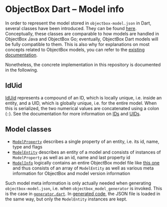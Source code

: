 # ObjectBox Dart – Model info

In order to represent the model stored in `objectbox-model.json` in Dart, several classes have been introduced. They can be found [here](/lib/src/modelinfo). Conceptually, these classes are comparable to how models are handled in ObjectBox Java and ObjectBox Go; eventually, ObjectBox Dart models will be fully compatible to them. This is also why for explanations on most concepts related to ObjectBox models, you can refer to the [existing documentation](https://docs.objectbox.io/advanced).

Nonetheless, the concrete implementation in this repository is documented in the following.

## IdUid

[IdUid](/lib/src/modelinfo/iduid.dart) represents a compound of an ID, which is locally unique, i.e. inside an entity, and a UID, which is globally unique, i.e. for the entire model. When this is serialized, the two numerical values are concatenated using a colon (`:`). See the documentation for more information on [IDs](https://docs.objectbox.io/advanced/meta-model-ids-and-uids#ids) and [UIDs](https://docs.objectbox.io/advanced/meta-model-ids-and-uids#uids).

## Model classes

- [`ModelProperty`](/lib/src/modelinfo/modelproperty.dart) describes a single property of an entity, i.e. its id, name, type and flags
- [`ModelEntity`](/lib/src/modelinfo/modelentity.dart) describes an entity of a model and consists of instances of `ModelProperty` as well as an id, name and last property id
- [`ModelInfo`](/lib/src/modelinfo/modelinfo.dart) logically contains an entire ObjectBox model file like [this one](/objectbox-model.json) and thus consists of an array of `ModelEntity` as well as various meta information for ObjectBox and model version information

Such model meta information is only actually needed when generating `objectbox-model.json`, i.e. when `objectbox_model_generator` is invoked. This is the case in [`generator.dart`](/bin/objectbox_model_generator/lib/src/generator.dart#L24). In [generated code](/bin/objectbox_model_generator/lib/src/code_chunks.dart#L12), the JSON file is loaded in the same way, but only the `ModelEntity` instances are kept.

